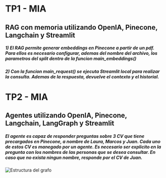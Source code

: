 ﻿# TP1 - MIA
## RAG con memoria utilizando OpenIA, Pinecone, Langchain y Streamlit

##### 1) El RAG permite generar embeddings en Pinecone a partir de un pdf. Para ellos es necesario configurar, ademas del nombre del archivo, los parametros del split dentro de la funcion main_embeddings()
##### 2) Con la funcion main_request() se ejecuta Streamlit local para realizar la consulta. Ademas de la respuesta, devuelve el contexto y el historial.


# TP2 - MIA
## Agentes utilizando OpenIA, Pinecone, Langchain, LangGraph y Streamlit
##### El agente es capaz de responder preguntas sobre 3 CV que tiene precargados en Pinecone, a nombre de Laura, Marcos y Juan. Cada uno de estos CV es manegado por un agente. Es necesario ser explicito en la pregunta con los nombres de las personas que se desea consultar. En caso que no exista ningun nombre, responde por el CV de Juan.

![Estructura del grafo](tp2_agente.jpg)